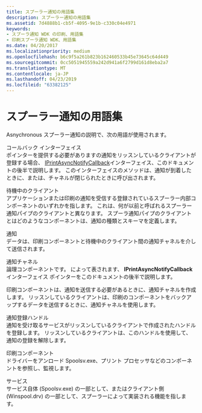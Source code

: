```yaml
---
title: スプーラー通知の用語集
description: スプーラー通知の用語集
ms.assetid: 7d4888b1-cb5f-4095-9e1b-c330c04e4971
keywords:
- スプーラ通知 WDK の印刷、用語集
- 印刷スプーラ通知 WDK、用語集
ms.date: 04/20/2017
ms.localizationpriority: medium
ms.openlocfilehash: b6c9f5a261b823b162460533b45e73645c64d449
ms.sourcegitcommit: 0cc5051945559a242d941a6f2799d161d8eba2a7
ms.translationtype: MT
ms.contentlocale: ja-JP
ms.lasthandoff: 04/23/2019
ms.locfileid: "63382125"
---
```

# <a name="spooler-notification-terminology"></a>スプーラー通知の用語集





Asnychronous スプーラー通知の説明で、次の用語が使用されます。

<a href="" id="callback-interface"></a>コールバック インターフェイス  
ポインターを提供する必要がありますの通知をリッスンしているクライアントが登録する場合、 [IPrintAsyncNotifyCallback](https://go.microsoft.com/fwlink/p/?linkid=124755)インターフェイス、このドキュメントの後半で説明します。 このインターフェイスのメソッドは、通知が到着したときに、または、チャネルが閉じられたときに呼び出されます。

<a href="" id="listening-clients-"></a>待機中のクライアント   
アプリケーションまたは印刷の通知を受信する登録されているスプーラー内部コンポーネントのいずれかを指します。 これは、何が以前と呼ばれるスプーラー通知パイプのクライアントと異なります。 スプーラ通知パイプのクライアントとはどのようなコンポーネントは、通知の種類とスキーマを定義します。

<a href="" id="notification"></a>通知  
データは、印刷コンポーネントと待機中のクライアント間の通知チャネルを介して送信されます。

<a href="" id="notification-channel-"></a>通知チャネル   
論理コンポーネントです。 によって表されます、 **IPrintAsyncNotifyCallback**インターフェイス ポインターをこのドキュメントの後半で説明します。

印刷コンポーネントは、通知を送信する必要があるときに、通知チャネルを作成します。 リッスンしているクライアントは、印刷のコンポーネントをバックアップするデータを送信するときに、通知チャネルを使用します。

<a href="" id="notification-registration-handle"></a>通知登録ハンドル  
通知を受け取るサービスがリッスンしているクライアントで作成されたハンドルを登録します。 リッスンしているクライアントは、このハンドルを使用して、通知の登録を解除します。

<a href="" id="printing-component"></a>印刷コンポーネント  
ドライバーをアンロード Spoolsv.exe、プリント プロセッサなどのコンポーネントを参照し、監視します。

<a href="" id="service"></a>サービス  
サービス自体 (Spoolsv.exe) の一部として、またはクライアント側 (Winspool.drv) の一部として、スプーラーによって実装される機能を指します。

 

 




